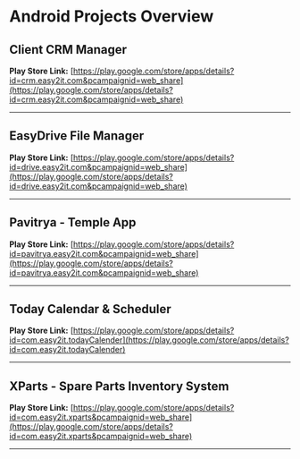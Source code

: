 # Android Projects Overview

## Client CRM Manager

**Play Store Link:** [https://play.google.com/store/apps/details?id=crm.easy2it.com&pcampaignid=web_share](https://play.google.com/store/apps/details?id=crm.easy2it.com&pcampaignid=web_share)

---

## EasyDrive File Manager

**Play Store Link:** [https://play.google.com/store/apps/details?id=drive.easy2it.com&pcampaignid=web_share](https://play.google.com/store/apps/details?id=drive.easy2it.com&pcampaignid=web_share)

---

## Pavitrya - Temple App

**Play Store Link:** [https://play.google.com/store/apps/details?id=pavitrya.easy2it.com&pcampaignid=web_share](https://play.google.com/store/apps/details?id=pavitrya.easy2it.com&pcampaignid=web_share)

---

## Today Calendar & Scheduler

**Play Store Link:** [https://play.google.com/store/apps/details?id=com.easy2it.todayCalender](https://play.google.com/store/apps/details?id=com.easy2it.todayCalender)

---

## XParts - Spare Parts Inventory System

**Play Store Link:** [https://play.google.com/store/apps/details?id=com.easy2it.xparts&pcampaignid=web_share](https://play.google.com/store/apps/details?id=com.easy2it.xparts&pcampaignid=web_share)

---
